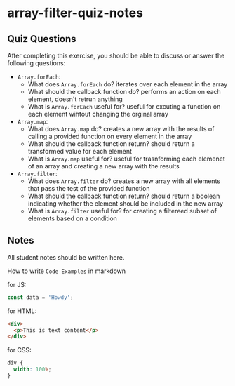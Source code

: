 # array-filter-quiz-notes

## Quiz Questions

After completing this exercise, you should be able to discuss or answer the following questions:

- `Array.forEach`:
  - What does `Array.forEach` do?
    iterates over each element in the array
  - What should the callback function do?
    performs an action on each element, doesn't retrun anything
  - What is `Array.forEach` useful for?
    useful for excuting a function on each element wihtout changing the orginal array
- `Array.map`:
  - What does `Array.map` do?
    creates a new array with the results of calling a provided function on every element in the array
  - What should the callback function return?
    should return a transformed value for each element
  - What is `Array.map` useful for?
    useful for trasnforming each elemenet of an array and creating a new array with the results
- `Array.filter`:
  - What does `Array.filter` do?
    creates a new array with all elements that pass the test of the provided function
  - What should the callback function return?
    should return a boolean indicating whether the element should be included in the new array
  - What is `Array.filter` useful for?
    for creating a filtereed subset of elements based on a condition

## Notes

All student notes should be written here.

How to write `Code Examples` in markdown

for JS:

```javascript
const data = 'Howdy';
```

for HTML:

```html
<div>
  <p>This is text content</p>
</div>
```

for CSS:

```css
div {
  width: 100%;
}
```
